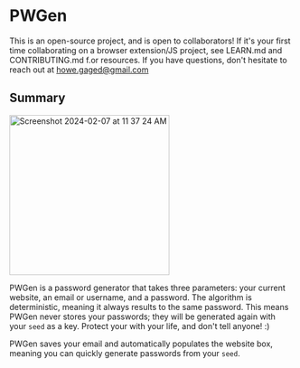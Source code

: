# PWGen

This is an open-source project, and is open to collaborators! If it's your first time collaborating on a browser extension/JS project, see LEARN.md and CONTRIBUTING.md f.or resources. If you have questions, don't hesitate to reach out at howe.gaged@gmail.com

## Summary

<img width="283" alt="Screenshot 2024-02-07 at 11 37 24 AM" src="https://github.com/GageHoweTamu/PWGen/assets/116420022/af5cc489-c6ba-45a5-849f-a9e7fc156635">

PWGen is a password generator that takes three parameters: your current website, an email or username, and a password. The algorithm is deterministic, meaning it always results to the same password. This means PWGen never stores your passwords; they will be generated again with your `seed` as a key. Protect your with your life, and don't tell anyone! :)

PWGen saves your email and automatically populates the website box, meaning you can quickly generate passwords from your `seed`.
